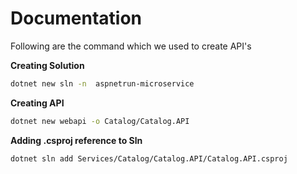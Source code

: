 # Documentation
Following are the command which we used to create API's

**Creating Solution**

``` Bash
dotnet new sln -n  aspnetrun-microservice  
```

**Creating API**

``` Bash
dotnet new webapi -o Catalog/Catalog.API
```

**Adding .csproj reference to Sln**

``` Bash
dotnet sln add Services/Catalog/Catalog.API/Catalog.API.csproj
```